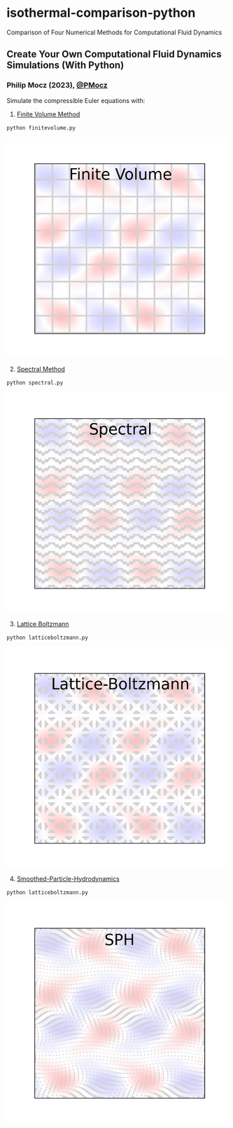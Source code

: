 # isothermal-comparison-python
Comparison of Four Numerical Methods for Computational Fluid Dynamics

## Create Your Own Computational Fluid Dynamics Simulations (With Python)

### Philip Mocz (2023),  [@PMocz](https://twitter.com/PMocz)

Simulate the compressible Euler equations with:

1. [Finite Volume Method](https://levelup.gitconnected.com/create-your-own-finite-volume-fluid-simulation-with-python-8f9eab0b8305)


```
python finitevolume.py
```

![FV Simulation](./finitevolume.png)

2. [Spectral Method](https://levelup.gitconnected.com/create-your-own-navier-stokes-spectral-method-fluid-simulation-with-python-3f37405524f4)

```
python spectral.py
```

![Spectral Simulation](./spectral.png)

3. [Lattice Boltzmann](https://medium.com/swlh/create-your-own-lattice-boltzmann-simulation-with-python-8759e8b53b1c)

```
python latticeboltzmann.py
```

![LB Simulation](./latticeboltzmann.png)

4. [Smoothed-Particle-Hydrodynamics](https://philip-mocz.medium.com/create-your-own-smoothed-particle-hydrodynamics-simulation-with-python-76e1cec505f1)

```
python latticeboltzmann.py
```

![SPH Simulation](./sph.png)

